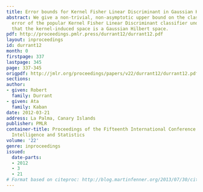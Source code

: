 ```yaml
---
title: Error bounds for Kernel Fisher Linear Discriminant in Gaussian Hilbert space
abstract: We give a non-trivial, non-asymptotic upper bound on the classification
  error of the popular Kernel Fisher Linear Discriminant classifier under  the assumption
  that the kernel-induced space is a Gaussian Hilbert space.
pdf: http://proceedings.pmlr.press/durrant12/durrant12.pdf
layout: inproceedings
id: durrant12
month: 0
firstpage: 337
lastpage: 345
page: 337-345
origpdf: http://jmlr.org/proceedings/papers/v22/durrant12/durrant12.pdf
sections: 
author:
- given: Robert
  family: Durrant
- given: Ata
  family: Kaban
date: 2012-03-21
address: La Palma, Canary Islands
publisher: PMLR
container-title: Proceedings of the Fifteenth International Conference on Artificial
  Intelligence and Statistics
volume: '22'
genre: inproceedings
issued:
  date-parts:
  - 2012
  - 3
  - 21
# Format based on citeproc: http://blog.martinfenner.org/2013/07/30/citeproc-yaml-for-bibliographies/
---
```

